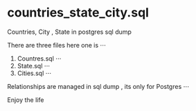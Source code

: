 # countries_state_city.sql
Countries, City , State in postgres sql dump 

There are three files here one is ⋅⋅⋅
  1. Countres.sql ⋅⋅⋅
  2. State.sql  ⋅⋅⋅
  3. Cities.sql ⋅⋅⋅

Relationships are managed in sql dump , its only for Postgres  ⋅⋅⋅

Enjoy the life
